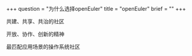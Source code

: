+++
question = "为什么选择openEuler"
title = "openEuler"
brief = ""
+++

<div><p>共建、共享、共治的社区</p></div>
<div><p>开放、协作、创新的精神</p></div>  
<div><p>最匹配应用场景的操作系统社区</p></div>
